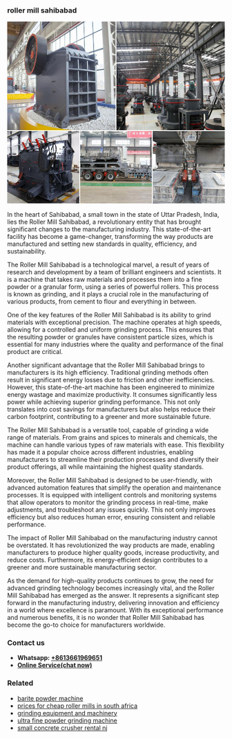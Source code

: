 <h3>roller mill sahibabad</h3><img src='1708663582.jpg' alt=''><p>In the heart of Sahibabad, a small town in the state of Uttar Pradesh, India, lies the Roller Mill Sahibabad, a revolutionary entity that has brought significant changes to the manufacturing industry. This state-of-the-art facility has become a game-changer, transforming the way products are manufactured and setting new standards in quality, efficiency, and sustainability.</p><p>The Roller Mill Sahibabad is a technological marvel, a result of years of research and development by a team of brilliant engineers and scientists. It is a machine that takes raw materials and processes them into a fine powder or a granular form, using a series of powerful rollers. This process is known as grinding, and it plays a crucial role in the manufacturing of various products, from cement to flour and everything in between.</p><p>One of the key features of the Roller Mill Sahibabad is its ability to grind materials with exceptional precision. The machine operates at high speeds, allowing for a controlled and uniform grinding process. This ensures that the resulting powder or granules have consistent particle sizes, which is essential for many industries where the quality and performance of the final product are critical.</p><p>Another significant advantage that the Roller Mill Sahibabad brings to manufacturers is its high efficiency. Traditional grinding methods often result in significant energy losses due to friction and other inefficiencies. However, this state-of-the-art machine has been engineered to minimize energy wastage and maximize productivity. It consumes significantly less power while achieving superior grinding performance. This not only translates into cost savings for manufacturers but also helps reduce their carbon footprint, contributing to a greener and more sustainable future.</p><p>The Roller Mill Sahibabad is a versatile tool, capable of grinding a wide range of materials. From grains and spices to minerals and chemicals, the machine can handle various types of raw materials with ease. This flexibility has made it a popular choice across different industries, enabling manufacturers to streamline their production processes and diversify their product offerings, all while maintaining the highest quality standards.</p><p>Moreover, the Roller Mill Sahibabad is designed to be user-friendly, with advanced automation features that simplify the operation and maintenance processes. It is equipped with intelligent controls and monitoring systems that allow operators to monitor the grinding process in real-time, make adjustments, and troubleshoot any issues quickly. This not only improves efficiency but also reduces human error, ensuring consistent and reliable performance.</p><p>The impact of Roller Mill Sahibabad on the manufacturing industry cannot be overstated. It has revolutionized the way products are made, enabling manufacturers to produce higher quality goods, increase productivity, and reduce costs. Furthermore, its energy-efficient design contributes to a greener and more sustainable manufacturing sector.</p><p>As the demand for high-quality products continues to grow, the need for advanced grinding technology becomes increasingly vital, and the Roller Mill Sahibabad has emerged as the answer. It represents a significant step forward in the manufacturing industry, delivering innovation and efficiency in a world where excellence is paramount. With its exceptional performance and numerous benefits, it is no wonder that Roller Mill Sahibabad has become the go-to choice for manufacturers worldwide.</p><h3>Contact us</h3><ul><li><strong>Whatsapp:&nbsp;<a href="https://wa.me/8613661969651">+8613661969651</a></strong></li><li><a href="https://swt.shibang-china.com/?git&amp;zhl&amp;roller mill sahibabad"><strong>Online Service(chat now)</strong></a></li></ul><h3>Related</h3><ul><li><a href='barite powder machine.md'>barite powder machine</a></li><li><a href='prices for cheap roller mills in south africa.md'>prices for cheap roller mills in south africa</a></li><li><a href='grinding equipment and machinery.md'>grinding equipment and machinery</a></li><li><a href='ultra fine powder grinding machine.md'>ultra fine powder grinding machine</a></li><li><a href='small concrete crusher rental nj.md'>small concrete crusher rental nj</a></li></ul>